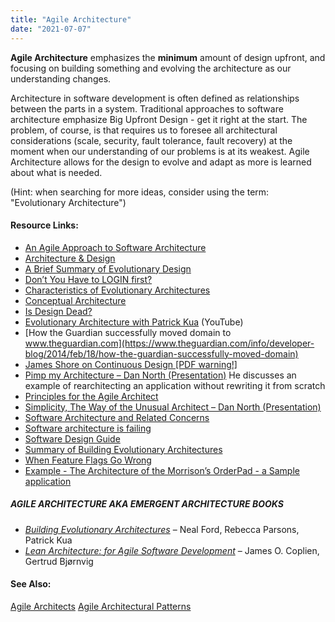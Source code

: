 ```yaml
---
title: "Agile Architecture"
date: "2021-07-07"
---
```


**Agile Architecture** emphasizes the **minimum** amount of design upfront, and focusing on building something and evolving the architecture as our understanding changes.

Architecture in software development is often defined as relationships between the parts in a system. Traditional approaches to software architecture emphasize Big Upfront Design - get it right at the start. The problem, of course, is that requires us to foresee all architectural considerations (scale, security, fault tolerance, fault recovery) at the moment when our understanding of our problems is at its weakest. Agile Architecture allows for the design to evolve and adapt as more is learned about what is needed.

(Hint: when searching for more ideas, consider using the term: "Evolutionary Architecture")

#### Resource Links:

- [An Agile Approach to Software Architecture](https://www.agileconnection.com/article/agile-approach-software-architecture)
- [Architecture & Design](https://less.works/less/technical-excellence/architecture-design)
- [A Brief Summary of Evolutionary Design](https://codingitwrong.com/2024/01/29/brief-summary-of-evolutionary-design)
- [Don’t You Have to LOGIN first?](http://blog.gdinwiddie.com/2011/06/11/dont-you-have-to-login-first/)
- [Characteristics of Evolutionary Architectures](https://www.infoq.com/news/2016/03/evolutionary-architectures/)
- [Conceptual Architecture](https://ruthmalan.com/ByTopic/Architecture/ConceptualArchitecture.htm)
- [Is Design Dead?](https://martinfowler.com/articles/designDead.html)
- [Evolutionary Architecture with Patrick Kua](https://www.youtube.com/watch?v=ttL7MiF8VZw) (YouTube)
- [How the Guardian successfully moved domain to www.theguardian.com](https://www.theguardian.com/info/developer-blog/2014/feb/18/how-the-guardian-successfully-moved-domain)
- [James Shore on Continuous Design \[PDF warning!\]](https://www.martinfowler.com/ieeeSoftware/continuousDesign.pdf)
- [Pimp my Architecture – Dan North (Presentation)](https://www.infoq.com/presentations/north-pimp-my-architecture) He discusses an example of rearchitecting an application without rewriting it from scratch
- [Principles for the Agile Architect](https://www.agilearchitect.org/agile/principles.htm)
- [Simplicity, The Way of the Unusual Architect – Dan North (Presentation)](https://www.infoq.com/presentations/Simplicity-Architect)
- [Software Architecture and Related Concerns](https://bredemeyer.com/whatis.htm)
- [Software architecture is failing](https://www.alexhudson.com/2017/10/14/software-architecture-failing/)
- [Software Design Guide](https://martinfowler.com/design.html)
- [Summary of Building Evolutionary Architectures](https://evolutionaryarchitecture.com/precis.html)
- [When Feature Flags Go Wrong](https://www.infoq.com/articles/feature-flags-gone-wrong)
- [Example - The Architecture of the Morrison’s OrderPad - a Sample application](https://martinfowler.com/articles/orderPad/)

##### AGILE ARCHITECTURE AKA EMERGENT ARCHITECTURE BOOKS

- _[Building Evolutionary Architectures](https://shop.oreilly.com/product/0636920080237.do)_ – Neal Ford, Rebecca Parsons, Patrick Kua
- _[Lean Architecture: for Agile Software Development](https://www.amazon.com/Lean-Architecture-Agile-Software-Development/dp/0470684208/&tag=notesfromatoo-20)_ – James O. Coplien, Gertrud Bjørnvig 

#### See Also:

[Agile Architects](/glossary/agile-architects) [Agile Architectural Patterns](/glossary/agile-architectural-patterns)
